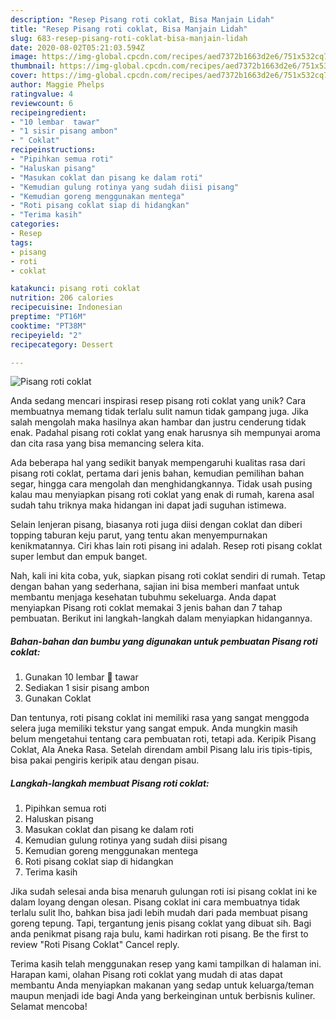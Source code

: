 ```yaml
---
description: "Resep Pisang roti coklat, Bisa Manjain Lidah"
title: "Resep Pisang roti coklat, Bisa Manjain Lidah"
slug: 683-resep-pisang-roti-coklat-bisa-manjain-lidah
date: 2020-08-02T05:21:03.594Z
image: https://img-global.cpcdn.com/recipes/aed7372b1663d2e6/751x532cq70/pisang-roti-coklat-foto-resep-utama.jpg
thumbnail: https://img-global.cpcdn.com/recipes/aed7372b1663d2e6/751x532cq70/pisang-roti-coklat-foto-resep-utama.jpg
cover: https://img-global.cpcdn.com/recipes/aed7372b1663d2e6/751x532cq70/pisang-roti-coklat-foto-resep-utama.jpg
author: Maggie Phelps
ratingvalue: 4
reviewcount: 6
recipeingredient:
- "10 lembar  tawar"
- "1 sisir pisang ambon"
- " Coklat"
recipeinstructions:
- "Pipihkan semua roti"
- "Haluskan pisang"
- "Masukan coklat dan pisang ke dalam roti"
- "Kemudian gulung rotinya yang sudah diisi pisang"
- "Kemudian goreng menggunakan mentega"
- "Roti pisang coklat siap di hidangkan"
- "Terima kasih"
categories:
- Resep
tags:
- pisang
- roti
- coklat

katakunci: pisang roti coklat 
nutrition: 206 calories
recipecuisine: Indonesian
preptime: "PT16M"
cooktime: "PT38M"
recipeyield: "2"
recipecategory: Dessert

---
```



![Pisang roti coklat](https://img-global.cpcdn.com/recipes/aed7372b1663d2e6/751x532cq70/pisang-roti-coklat-foto-resep-utama.jpg)

Anda sedang mencari inspirasi resep pisang roti coklat yang unik? Cara membuatnya memang tidak terlalu sulit namun tidak gampang juga. Jika salah mengolah maka hasilnya akan hambar dan justru cenderung tidak enak. Padahal pisang roti coklat yang enak harusnya sih mempunyai aroma dan cita rasa yang bisa memancing selera kita.

Ada beberapa hal yang sedikit banyak mempengaruhi kualitas rasa dari pisang roti coklat, pertama dari jenis bahan, kemudian pemilihan bahan segar, hingga cara mengolah dan menghidangkannya. Tidak usah pusing kalau mau menyiapkan pisang roti coklat yang enak di rumah, karena asal sudah tahu triknya maka hidangan ini dapat jadi suguhan istimewa.

Selain lenjeran pisang, biasanya roti juga diisi dengan coklat dan diberi topping taburan keju parut, yang tentu akan menyempurnakan kenikmatannya. Ciri khas lain roti pisang ini adalah. Resep roti pisang coklat super lembut dan empuk banget.


Nah, kali ini kita coba, yuk, siapkan pisang roti coklat sendiri di rumah. Tetap dengan bahan yang sederhana, sajian ini bisa memberi manfaat untuk membantu menjaga kesehatan tubuhmu sekeluarga. Anda dapat menyiapkan Pisang roti coklat memakai 3 jenis bahan dan 7 tahap pembuatan. Berikut ini langkah-langkah dalam menyiapkan hidangannya.

<!--inarticleads1-->

##### Bahan-bahan dan bumbu yang digunakan untuk pembuatan Pisang roti coklat:

1. Gunakan 10 lembar 🍞 tawar
1. Sediakan 1 sisir pisang ambon
1. Gunakan  Coklat


Dan tentunya, roti pisang coklat ini memiliki rasa yang sangat menggoda selera juga memiliki tekstur yang sangat empuk. Anda mungkin masih belum mengetahui tentang cara pembuatan roti, tetapi ada. Keripik Pisang Coklat, Ala Aneka Rasa. Setelah direndam ambil Pisang lalu iris tipis-tipis, bisa pakai pengiris keripik atau dengan pisau. 

<!--inarticleads2-->

##### Langkah-langkah membuat Pisang roti coklat:

1. Pipihkan semua roti
1. Haluskan pisang
1. Masukan coklat dan pisang ke dalam roti
1. Kemudian gulung rotinya yang sudah diisi pisang
1. Kemudian goreng menggunakan mentega
1. Roti pisang coklat siap di hidangkan
1. Terima kasih


Jika sudah selesai anda bisa menaruh gulungan roti isi pisang coklat ini ke dalam loyang dengan olesan. Pisang coklat ini cara membuatnya tidak terlalu sulit lho, bahkan bisa jadi lebih mudah dari pada membuat pisang goreng tepung. Tapi, tergantung jenis pisang coklat yang dibuat sih. Bagi anda penikmat pisang raja bulu, kami hadirkan roti pisang. Be the first to review &#34;Roti Pisang Coklat&#34; Cancel reply. 

Terima kasih telah menggunakan resep yang kami tampilkan di halaman ini. Harapan kami, olahan Pisang roti coklat yang mudah di atas dapat membantu Anda menyiapkan makanan yang sedap untuk keluarga/teman maupun menjadi ide bagi Anda yang berkeinginan untuk berbisnis kuliner. Selamat mencoba!
